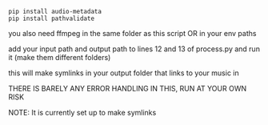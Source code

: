```
pip install audio-metadata
pip install pathvalidate
```

you also need ffmpeg in the same folder as this script OR in your env paths

add your input path and output path to lines 12 and 13 of process.py and run it (make them different folders)

this will make symlinks in your output folder that links to your music in

THERE IS BARELY ANY ERROR HANDLING IN THIS, RUN AT YOUR OWN RISK

NOTE: It is currently set up to make symlinks
